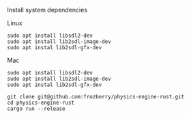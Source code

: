 Install system dependencies

Linux
```
sudo apt install libsdl2-dev
sudo apt install lib2sdl-image-dev
sudo apt instal lib2sdl-gfx-dev
```

Mac
```
sudo apt install libsdl2-dev
sudo apt install lib2sdl-image-dev
sudo apt instal lib2sdl-gfx-dev
```

```
git clone git@github.com:frozberry/physics-engine-rust.git
cd physics-engine-rust
cargo run --release
```
